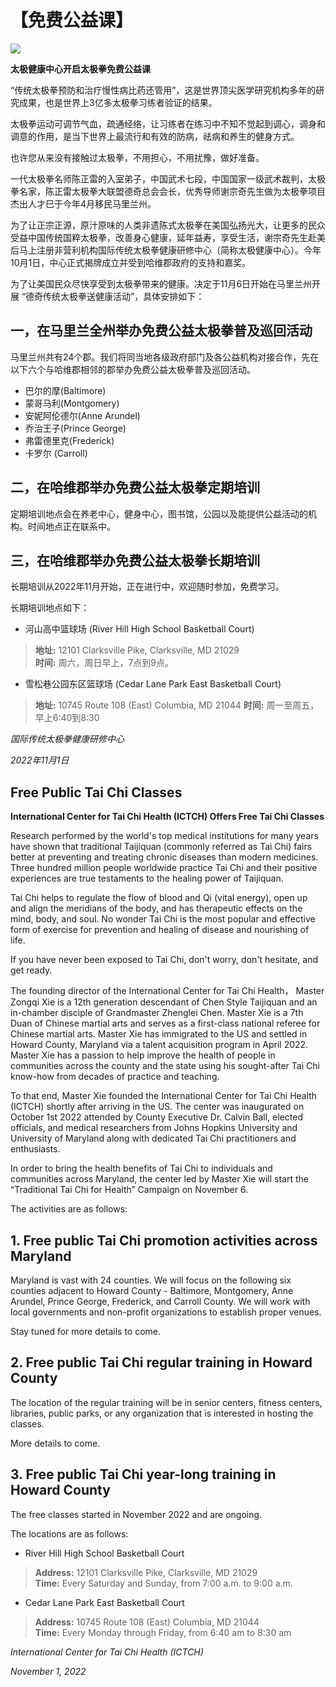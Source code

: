 # 【免费公益课】

![](morning_practice.jpg)

**太极健康中心开启太极拳免费公益课**

“传统太极拳预防和治疗慢性病比药还管用”，这是世界顶尖医学研究机构多年的研究成果，也是世界上3亿多太极拳习练者验证的结果。

太极拳运动可调节气血，疏通经络，让习练者在练习中不知不觉起到调心，调身和调意的作用，是当下世界上最流行和有效的防病，祛病和养生的健身方式。

也许您从来没有接触过太极拳，不用担心，不用扰豫，做好准备。

一代太极拳名师陈正雷的入室弟子，中国武术七段，中国国家一级武术裁判，太极拳名家，陈正雷太极拳大联盟德奇总会会长，优秀导师谢宗奇先生做为太极拳项目杰出人才巳于今年4月移民马里兰州。

为了让正宗正源，原汁原味的人类非遗陈式太极拳在美国弘扬光大，让更多的民众受益中国传统国粹太极拳，改善身心健康，延年益寿，享受生活，谢宗奇先生赴美后马上注册非营利机构国际传统太极拳健康研修中心（简称太极健康中心）。今年10月1日，中心正式揭牌成立并受到哈维郡政府的支持和嘉奖。

为了让美国民众尽快享受到太极拳带来的健康。决定于11月6日开始在马里兰州开展 “德奇传统太极拳送健康活动”，具体安排如下：

## 一，在马里兰全州举办免费公益太极拳普及巡回活动

马里兰州共有24个郡。我们将同当地各级政府部门及各公益机构对接合作，先在以下六个与哈维郡相邻的郡举办免费公益太极拳普及巡回活动。

- 巴尔的摩(Baltimore)
- 蒙哥马利(Montgomery)
- 安妮阿伦德尔(Anne Arundel)
- 乔治王子(Prince George)
- 弗雷德里克(Frederick)
- 卡罗尔 (Carroll)


## 二，在哈维郡举办免费公益太极拳定期培训

定期培训地点会在养老中心，健身中心，图书馆，公园以及能提供公益活动的机构。时间地点正在联系中。

## 三，在哈维郡举办免费公益太极拳长期培训

长期培训从2022年11月开始，正在进行中，欢迎随时参加，免费学习。

长期培训地点如下：

- 河山高中篮球场 (River Hill High School Basketball Court)

> **地址:** 12101 Clarksville Pike, Clarksville, MD 21029  
> **时间:** 周六，周日早上，7点到9点。

- 雪松巷公园东区篮球场 (Cedar Lane Park East Basketball Court)

> **地址:** 10745 Route 108 (East) Columbia, MD 21044
> **时间:**  周一至周五，早上6:40到8:30


*国际传统太极拳健康研修中心*

*2022年11月1日*

## Free Public Tai Chi Classes

**International Center for Tai Chi Health (ICTCH) Offers Free Tai Chi Classes** 

Research performed by the world's top medical institutions for many years have shown that traditional Taijiquan (commonly referred as Tai Chi) fairs better at preventing and treating chronic diseases than modern medicines. Three hundred million people worldwide practice Tai Chi and their positive experiences are true testaments to the healing power of Taijiquan.

Tai Chi helps to regulate the flow of blood and Qi (vital energy), open up and align the meridians of the body, and has therapeutic effects on the mind, body, and soul.  No wonder Tai Chi is the most popular and effective form of exercise for prevention and healing of disease and nourishing of life.

If you have never been exposed to Tai Chi, don't worry, don't hesitate, and get ready.

The founding director of the International Center for Tai Chi Health， Master Zongqi Xie is a 12th generation descendant of Chen Style Taijiquan and an in-chamber disciple of Grandmaster Zhenglei Chen. Master Xie is a 7th Duan of Chinese martial arts and serves as a first-class national referee for Chinese martial arts. Master Xie has immigrated to the US and settled in Howard County, Maryland via a talent acquisition program in April 2022. Master Xie has a passion to help improve the health of people in communities across the county and the state using his sought-after Tai Chi know-how from decades of practice and teaching. 

To that end, Master Xie founded the International Center for Tai Chi Health (ICTCH) shortly after arriving in the US. The center was inaugurated on October 1st 2022 attended by County Executive Dr. Calvin Ball, elected officials, and medical researchers from Johns Hopkins University and University of Maryland along with dedicated Tai Chi practitioners and enthusiasts.

In order to bring the health benefits of Tai Chi to individuals and communities across Maryland, the center led by Master Xie will start the “Traditional Tai Chi for Health” Campaign on November 6. 

The activities are as follows:

## 1. Free public Tai Chi promotion activities across Maryland

Maryland is vast with 24 counties. We will focus on the following six counties adjacent to Howard County - Baltimore, Montgomery, Anne Arundel, Prince George, Frederick, and Carroll County. We will work with local governments and non-profit organizations to establish proper venues. 

Stay tuned for more details to come.

## 2. Free public Tai Chi regular training in Howard County

The location of the regular training will be in senior centers, fitness centers, libraries, public parks, or any organization that is interested in hosting the classes. 

More details to come.

## 3. Free public Tai Chi year-long training in Howard County

The free classes started in November 2022 and are ongoing.

The locations are as follows:

- River Hill High School Basketball Court

> **Address:** 12101 Clarksville Pike, Clarksville, MD 21029  
> **Time:** Every Saturday and Sunday, from 7:00 a.m. to 9:00 a.m.

- Cedar Lane Park East Basketball Court

> **Address:** 10745 Route 108 (East) Columbia, MD 21044    
> **Time:** Every Monday through Friday, from 6:40 am to 8:30 am


*International Center for Tai Chi Health (ICTCH)*

*November 1, 2022*
